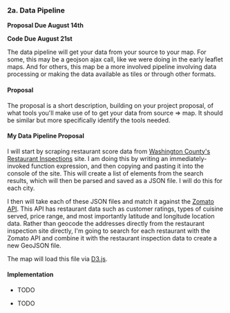 ### 2a. Data Pipeline 

**Proposal Due August 14th**

**Code Due August 21st**

The data pipeline will get your data from your source to your map. For some, this may be a geojson ajax call, like we were doing in the early leaflet maps. And for others, this map be a more involved pipeline involving data processing or making the data available as tiles or through other formats.


#### Proposal

The proposal is a short description, building on your project proposal, of what tools you'll make use of to get your data from source => map. It should be similar but more specifically identify the tools needed.


#### My Data Pipeline Proposal

I will start by scraping restaurant score data from [Washington County's Restaurant Inspections](http://www.co.washington.or.us/HHS/EnvironmentalHealth/FoodSafety/restaurant-inspections.cfm) site. I am doing this by writing an immediately-invoked function expression, and then copying and pasting it into the console of the site. This will create a list of elements from the search results, which will then be parsed and saved as a JSON file. I will do this for each city.

I then will take each of these JSON files and match it against the [Zomato API](https://developers.zomato.com/api). This API has restaurant data such as customer ratings, types of cuisine served, price range, and most importantly latitude and longitude location data. Rather than geocode the addresses directly from the restaurant inspection site directly, I'm going to search for each restaurant with the Zomato API and combine it with the restaurant inspection data to create a new GeoJSON file.

The map will load this file via [D3.js](https://github.com/d3/d3-request/blob/master/README.md).


#### Implementation

* TODO

* TODO
